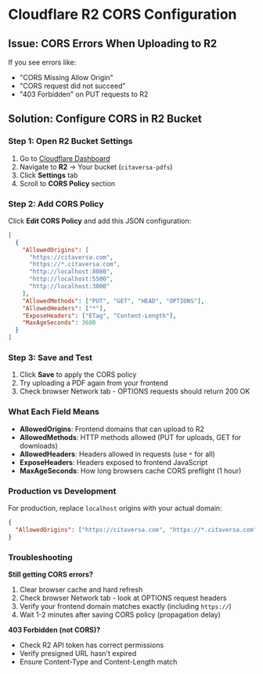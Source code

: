 # Cloudflare R2 CORS Configuration

## Issue: CORS Errors When Uploading to R2

If you see errors like:
- "CORS Missing Allow Origin"
- "CORS request did not succeed"
- "403 Forbidden" on PUT requests to R2

## Solution: Configure CORS in R2 Bucket

### Step 1: Open R2 Bucket Settings

1. Go to [Cloudflare Dashboard](https://dash.cloudflare.com/)
2. Navigate to **R2** → Your bucket (`citaversa-pdfs`)
3. Click **Settings** tab
4. Scroll to **CORS Policy** section

### Step 2: Add CORS Policy

Click **Edit CORS Policy** and add this JSON configuration:

```json
[
  {
    "AllowedOrigins": [
      "https://citaversa.com",
      "https://*.citaversa.com",
      "http://localhost:8080",
      "http://localhost:5500",
      "http://localhost:3000"
    ],
    "AllowedMethods": ["PUT", "GET", "HEAD", "OPTIONS"],
    "AllowedHeaders": ["*"],
    "ExposeHeaders": ["ETag", "Content-Length"],
    "MaxAgeSeconds": 3600
  }
]
```

### Step 3: Save and Test

1. Click **Save** to apply the CORS policy
2. Try uploading a PDF again from your frontend
3. Check browser Network tab - OPTIONS requests should return 200 OK

### What Each Field Means

- **AllowedOrigins**: Frontend domains that can upload to R2
- **AllowedMethods**: HTTP methods allowed (PUT for uploads, GET for downloads)
- **AllowedHeaders**: Headers allowed in requests (use `*` for all)
- **ExposeHeaders**: Headers exposed to frontend JavaScript
- **MaxAgeSeconds**: How long browsers cache CORS preflight (1 hour)

### Production vs Development

For production, replace `localhost` origins with your actual domain:

```json
{
  "AllowedOrigins": ["https://citaversa.com", "https://*.citaversa.com"]
}
```

### Troubleshooting

**Still getting CORS errors?**
1. Clear browser cache and hard refresh
2. Check browser Network tab - look at OPTIONS request headers
3. Verify your frontend domain matches exactly (including `https://`)
4. Wait 1-2 minutes after saving CORS policy (propagation delay)

**403 Forbidden (not CORS)?**
- Check R2 API token has correct permissions
- Verify presigned URL hasn't expired
- Ensure Content-Type and Content-Length match


